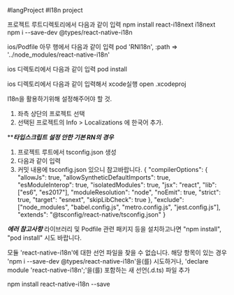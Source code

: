 #langProject #I18n project


프로젝트 루트디렉토리에서 다음과 같이 입력
npm install react-i18next i18next
npm i --save-dev @types/react-native-i18n

ios/Podfile 아무 행에서 다음과 같이 입력
pod 'RNI18n', :path => '../node_modules/react-native-i18n'

ios 디렉토리에서 다음과 같이 입력
pod install

ios 디렉토리에서 다음과 같이 입력해서 xcode실행
open <your-project>.xcodeproj

I18n을 활용하기위해 설정해주어야 할 것.
  1. 좌측 상단의 프로젝트 선택
  2. 선택된 프로젝트의 Info > Localizations 에 한국어 추가.


*****타입스크립트 설정 안한 기본 RN의 경우***
  1. 프로젝트 루트에서 tsconfig.json 생성
  2. 다음과 같이 입력
  3. 커밋 내용에 tsconfig.json 있으니 참고바랍니다.
  {
  "compilerOptions": {
    "allowJs": true,
    "allowSyntheticDefaultImports": true,
    "esModuleInterop": true,
    "isolatedModules": true,
    "jsx": "react",
    "lib": ["es6", "es2017"],
    "moduleResolution": "node",
    "noEmit": true,
    "strict": true,
    "target": "esnext",
    "skipLibCheck": true
  },
  "exclude": ["node_modules", "babel.config.js", "metro.config.js", "jest.config.js"],
  "extends": "@tsconfig/react-native/tsconfig.json"
  }



*****에러 참고사항*****
라이브러리 및 Podfile 관련 패키지 등을 설치하고나면 "npm install", "pod install" 시도 바랍니다.

모듈 'react-native-i18n'에 대한 선언 파일을 찾을 수 없습니다.
해당 항목이 있는 경우 'npm i --save-dev @types/react-native-i18n'을(를) 시도하거나, 
'declare module 'react-native-i18n';'을(를) 포함하는 새 선언(.d.ts) 파일 추가

npm install react-native-i18n --save

